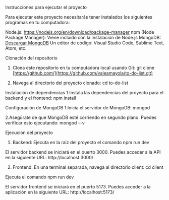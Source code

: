 Instrucciones para ejecutar el proyecto 

Para ejecutar este proyecto necesitarás tener instalados los siguientes programas en tu computadora:

Node.js: https://nodejs.org/en/download/package-manager
npm (Node Package Manager): Viene incluido con la instalación de Node.js
MongoDB: [Descargar MongoDB](https://www.mongodb.com/try/download/community)
Un editor de código: Visual Studio Code, Sublime Text, Atom, etc.

Clonación del repositorio
1. Clona este repositorio en tu computadora local usando Git:
git clone [https://github.com/](https://github.com/valeamayola/to-do-list.git)

2. Navega al directorio del proyecto clonado:
cd to-do-list

Instalación de dependencias
1.Instala las dependencias del proyecto para el backend y el frontend:
npm install

Configuración de MongoDB
1.Inicia el servidor de MongoDB:
mongod

2.Asegúrate de que MongoDB esté corriendo en segundo plano. Puedes verificar esto ejecutando:
mongod --v

Ejecución del proyecto
1. Backend:
   Ejecuta en la raíz del proyecto el comando
npm run dev

El servidor backend se iniciará en el puerto 3000. Puedes acceder a la API en la siguiente URL:
http://localhost:3000/

2. Frontend:
   En una terminal separada, navega al directorio client:
   cd client

Ejecuta el comando
npm run dev

El servidor frontend se iniciará en el puerto 5173. Puedes acceder a la aplicación en la siguiente URL:
http://localhost:5173/





